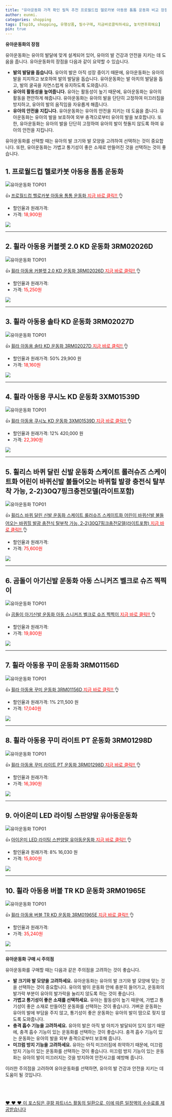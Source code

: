 ```yaml
---
title: "유아운동화 가격 확인 필독 추천 프로월드컵 헬로카봇 아동용 톰톰 운동화 비교 장점 구매가이드"
author: eunmi.
categories: shopping
tags: [Top10, shopping, 유행상품, 필수구매, 지금바로클릭하세요, 놓치면후회해요]
pin: true
---
```

**유아운동화의 장점**

유아운동화는 유아의 발달에 맞게 설계되어 있어, 유아의 발 건강과 안전을 지키는 데 도움을 줍니다. 유아운동화의 장점을 다음과 같이 요약할 수 있습니다.

* **발의 발달을 돕습니다.** 유아의 발은 아직 성장 중이기 때문에, 유아운동화는 유아의 발을 지지하고 보호하여 발의 발달을 돕습니다. 유아운동화는 발 아치의 발달을 돕고, 발의 굴곡을 자연스럽게 유지하도록 도와줍니다.
* **유아의 활동성을 높여줍니다.** 유아는 활동성이 높기 때문에, 유아운동화는 유아의 활동을 편안하게 해줍니다. 유아운동화는 유아의 발을 단단히 고정하여 미끄러짐을 방지하고, 유아의 발의 움직임을 자유롭게 해줍니다.
* **유아의 안전을 지킵니다.** 유아운동화는 유아의 안전을 지키는 데 도움을 줍니다. 유아운동화는 유아의 발을 보호하여 외부 충격으로부터 유아의 발을 보호합니다. 또한, 유아운동화는 유아의 발을 단단히 고정하여 유아의 발이 헛돌지 않도록 하여 유아의 안전을 지킵니다.

유아운동화를 선택할 때는 유아의 발 크기와 발 모양을 고려하여 선택하는 것이 중요합니다. 또한, 유아운동화는 가볍고 통기성이 좋은 소재로 만들어진 것을 선택하는 것이 좋습니다.

   

## 1. 프로월드컵 헬로카봇 아동용 톰톰 운동화

![유아운동화 TOP01](https://thumbnail8.coupangcdn.com/thumbnails/remote/230x230ex/image/retail/images/682488267705593-4bb5a805-dccc-4672-8225-46fd6a17d02d.jpg)


👍 [프로월드컵 헬로카봇 아동용 톰톰 운동화 <font color=red> 지금 바로 클릭!! </font> ](https://link.coupang.com/re/AFFSDP?lptag=AF3617701&subid=GithubCoopas&pageKey=2111611828&traceid=V0-153&itemId=3586859133&vendorItemId=71572654249) 👌 


- 할인율과 원래가격: 
- 가격: <span style='color:red'>18,900원</span>

[![](/discount_price.png)](https://link.coupang.com/re/AFFSDP?lptag=AF3617701&subid=GithubCoopas&pageKey=2111611828&traceid=V0-153&itemId=3586859133&vendorItemId=71572654249)

---


   

## 2. 휠라 아동용 커블렛 2.0 KD 운동화 3RM02026D

![유아운동화 TOP01](https://thumbnail6.coupangcdn.com/thumbnails/remote/230x230ex/image/rs_quotation_api/ld9iykly/271715b6d00746e39ab8628ec5de9f46.jpg)


👍 [휠라 아동용 커블렛 2.0 KD 운동화 3RM02026D <font color=red> 지금 바로 클릭!! </font> ](https://link.coupang.com/re/AFFSDP?lptag=AF3617701&subid=GithubCoopas&pageKey=6235461389&traceid=V0-153&itemId=12555107453&vendorItemId=79823418826) 👌 


- 할인율과 원래가격: 
- 가격: <span style='color:red'>15,250원</span>

[![](/discount_price.png)](https://link.coupang.com/re/AFFSDP?lptag=AF3617701&subid=GithubCoopas&pageKey=6235461389&traceid=V0-153&itemId=12555107453&vendorItemId=79823418826)

---


   

## 3. 휠라 아동용 솔타 KD 운동화 3RM02027D

![유아운동화 TOP01](https://thumbnail6.coupangcdn.com/thumbnails/remote/230x230ex/image/rs_quotation_api/iobdn98i/2f89b9dadce84341b8a1cfa9e5a6072f.jpg)


👍 [휠라 아동용 솔타 KD 운동화 3RM02027D <font color=red> 지금 바로 클릭!! </font> ](https://link.coupang.com/re/AFFSDP?lptag=AF3617701&subid=GithubCoopas&pageKey=6233035033&traceid=V0-153&itemId=12585528348&vendorItemId=79853511580) 👌 


- 할인율과 원래가격: 50%  29,900   원
- 가격: <span style='color:red'>18,160원</span>

[![](/discount_price.png)](https://link.coupang.com/re/AFFSDP?lptag=AF3617701&subid=GithubCoopas&pageKey=6233035033&traceid=V0-153&itemId=12585528348&vendorItemId=79853511580)

---


   

## 4. 휠라 아동용 쿠시노 KD 운동화 3XM01539D

![유아운동화 TOP01](https://thumbnail9.coupangcdn.com/thumbnails/remote/230x230ex/image/rs_quotation_api/jqhcs38w/1b9ea227398a4f6f98e87e162cfbdf18.jpg)


👍 [휠라 아동용 쿠시노 KD 운동화 3XM01539D <font color=red> 지금 바로 클릭!! </font> ](https://link.coupang.com/re/AFFSDP?lptag=AF3617701&subid=GithubCoopas&pageKey=4841310859&traceid=V0-153&itemId=7373876012&vendorItemId=74613784088) 👌 


- 할인율과 원래가격: 12%  420,000   원
- 가격: <span style='color:red'>22,390원</span>

[![](/discount_price.png)](https://link.coupang.com/re/AFFSDP?lptag=AF3617701&subid=GithubCoopas&pageKey=4841310859&traceid=V0-153&itemId=7373876012&vendorItemId=74613784088)

---


   

## 5. 휠리스 바퀴 달린 신발 운동화 스케이트 롤러슈즈 스케이트화 어린이 바퀴신발 불들어오는 바퀴힐 발광 충전식 탈부착 가능, 2-2)30Q7핑크충전모델(라이트포함)

![유아운동화 TOP01](https://thumbnail8.coupangcdn.com/thumbnails/remote/230x230ex/image/vendor_inventory/d2b8/8aba3f27599ca2043cd9d24ec8cf8406f406c1578f540b3548face46e8d3.jpg)


👍 [휠리스 바퀴 달린 신발 운동화 스케이트 롤러슈즈 스케이트화 어린이 바퀴신발 불들어오는 바퀴힐 발광 충전식 탈부착 가능, 2-2)30Q7핑크충전모델(라이트포함) <font color=red> 지금 바로 클릭!! </font> ](https://link.coupang.com/re/AFFSDP?lptag=AF3617701&subid=GithubCoopas&pageKey=7704735942&traceid=V0-153&itemId=20637822087&vendorItemId=87711446110) 👌 


- 할인율과 원래가격: 
- 가격: <span style='color:red'>75,600원</span>

[![](/discount_price.png)](https://link.coupang.com/re/AFFSDP?lptag=AF3617701&subid=GithubCoopas&pageKey=7704735942&traceid=V0-153&itemId=20637822087&vendorItemId=87711446110)

---


   

## 6. 곰돌이 아기신발 운동화 아동 스니커즈 벨크로 슈즈 찍찍이

![유아운동화 TOP01](https://thumbnail7.coupangcdn.com/thumbnails/remote/230x230ex/image/vendor_inventory/7636/6b1c8b432e863605f915db64fe290b1d3483244b3bc10b8334a94df1f9ec.png)


👍 [곰돌이 아기신발 운동화 아동 스니커즈 벨크로 슈즈 찍찍이 <font color=red> 지금 바로 클릭!! </font> ](https://link.coupang.com/re/AFFSDP?lptag=AF3617701&subid=GithubCoopas&pageKey=7621481484&traceid=V0-153&itemId=20207356702&vendorItemId=84892390204) 👌 


- 할인율과 원래가격: 
- 가격: <span style='color:red'>19,800원</span>

[![](/discount_price.png)](https://link.coupang.com/re/AFFSDP?lptag=AF3617701&subid=GithubCoopas&pageKey=7621481484&traceid=V0-153&itemId=20207356702&vendorItemId=84892390204)

---


   

## 7. 휠라 아동용 꾸미 운동화 3RM01156D

![유아운동화 TOP01](https://thumbnail8.coupangcdn.com/thumbnails/remote/230x230ex/image/rs_quotation_api/obln6p25/0714b941d5984fbfbf02a9cb63933816.jpg)


👍 [휠라 아동용 꾸미 운동화 3RM01156D <font color=red> 지금 바로 클릭!! </font> ](https://link.coupang.com/re/AFFSDP?lptag=AF3617701&subid=GithubCoopas&pageKey=4841307775&traceid=V0-153&itemId=6257151521&vendorItemId=73453010438) 👌 


- 할인율과 원래가격: 1%  211,500   원
- 가격: <span style='color:red'>17,040원</span>

[![](/discount_price.png)](https://link.coupang.com/re/AFFSDP?lptag=AF3617701&subid=GithubCoopas&pageKey=4841307775&traceid=V0-153&itemId=6257151521&vendorItemId=73453010438)

---


   

## 8. 휠라 아동용 꾸미 라이트 PT 운동화 3RM01298D

![유아운동화 TOP01](https://thumbnail8.coupangcdn.com/thumbnails/remote/230x230ex/image/rs_quotation_api/h0ui1gw5/1b42f432d4d249e1a19fa22a4225d101.jpg)


👍 [휠라 아동용 꾸미 라이트 PT 운동화 3RM01298D <font color=red> 지금 바로 클릭!! </font> ](https://link.coupang.com/re/AFFSDP?lptag=AF3617701&subid=GithubCoopas&pageKey=4841307084&traceid=V0-153&itemId=11710181513&vendorItemId=78984355907) 👌 


- 할인율과 원래가격: 
- 가격: <span style='color:red'>16,390원</span>

[![](/discount_price.png)](https://link.coupang.com/re/AFFSDP?lptag=AF3617701&subid=GithubCoopas&pageKey=4841307084&traceid=V0-153&itemId=11710181513&vendorItemId=78984355907)

---


   

## 9. 아이온미 LED 라이팅 스판양말 유아동운동화

![유아운동화 TOP01](https://thumbnail10.coupangcdn.com/thumbnails/remote/230x230ex/image/vendor_inventory/bc09/da91f9fef2d4480f04277e1816177c38e36537596ea312eb18a1ae99652f.jpg)


👍 [아이온미 LED 라이팅 스판양말 유아동운동화 <font color=red> 지금 바로 클릭!! </font> ](https://link.coupang.com/re/AFFSDP?lptag=AF3617701&subid=GithubCoopas&pageKey=7221312032&traceid=V0-153&itemId=18300842434&vendorItemId=85446214169) 👌 


- 할인율과 원래가격: 8%  16,030   원
- 가격: <span style='color:red'>15,800원</span>

[![](/discount_price.png)](https://link.coupang.com/re/AFFSDP?lptag=AF3617701&subid=GithubCoopas&pageKey=7221312032&traceid=V0-153&itemId=18300842434&vendorItemId=85446214169)

---


   

## 10. 휠라 아동용 버블 TR KD 운동화 3RM01965E

![유아운동화 TOP01](https://thumbnail9.coupangcdn.com/thumbnails/remote/230x230ex/image/retail/images/2855061708428133-2ab7a6e2-801a-4103-8c80-2e247206e276.png)


👍 [휠라 아동용 버블 TR KD 운동화 3RM01965E <font color=red> 지금 바로 클릭!! </font> ](https://link.coupang.com/re/AFFSDP?lptag=AF3617701&subid=GithubCoopas&pageKey=6442059261&traceid=V0-153&itemId=13948630302&vendorItemId=81197845147) 👌 


- 할인율과 원래가격: 
- 가격: <span style='color:red'>35,240원</span>

[![](/discount_price.png)](https://link.coupang.com/re/AFFSDP?lptag=AF3617701&subid=GithubCoopas&pageKey=6442059261&traceid=V0-153&itemId=13948630302&vendorItemId=81197845147)

---
**유아운동화 구매 시 주의점**

유아운동화를 구매할 때는 다음과 같은 주의점을 고려하는 것이 좋습니다.

* **발 크기와 발 모양을 고려하세요.** 유아운동화는 유아의 발 크기와 발 모양에 맞는 것을 선택하는 것이 중요합니다. 유아의 발이 운동화 안에 충분히 들어가고, 운동화의 발가락 부분이 유아의 발가락을 눌리지 않도록 하는 것이 좋습니다.
* **가볍고 통기성이 좋은 소재를 선택하세요.** 유아는 활동성이 높기 때문에, 가볍고 통기성이 좋은 소재로 만들어진 운동화를 선택하는 것이 좋습니다. 가벼운 운동화는 유아의 발에 부담을 주지 않고, 통기성이 좋은 운동화는 유아의 발이 땀으로 젖지 않도록 도와줍니다.
* **충격 흡수 기능을 고려하세요.** 유아의 발은 아직 발 아치가 발달되어 있지 않기 때문에, 충격 흡수 기능이 있는 운동화를 선택하는 것이 좋습니다. 충격 흡수 기능이 있는 운동화는 유아의 발을 외부 충격으로부터 보호해 줍니다.
* **미끄럼 방지 기능을 고려하세요.** 유아는 아직 미끄러짐에 취약하기 때문에, 미끄럼 방지 기능이 있는 운동화를 선택하는 것이 좋습니다. 미끄럼 방지 기능이 있는 운동화는 유아의 발이 미끄러지는 것을 방지하여 안전사고를 예방해 줍니다.

이러한 주의점을 고려하여 유아운동화를 선택하면, 유아의 발 건강과 안전을 지키는 데 도움이 될 것입니다.<br><br><br><br><br> [ ❤ ❤ ❤ 이 포스팅은 쿠팡 파트너스 활동의 일환으로, 이에 따른 일정액의 수수료를 제공받습니다](https://link.coupang.com/a/bcEFyh)